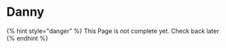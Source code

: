 # Danny

{% hint style="danger" %}
This Page is not complete yet. Check back later
{% endhint %}

<figure><img src="https://github.com/user-attachments/assets/87940b2d-afd4-4993-b2c7-e5e3d0a672ad" alt=""><figcaption></figcaption></figure>
